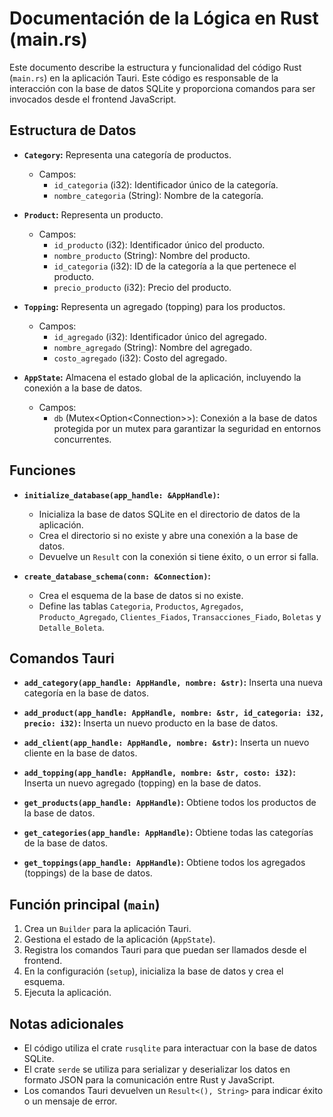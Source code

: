# Documentación de la Lógica en Rust (main.rs)

Este documento describe la estructura y funcionalidad del código Rust (`main.rs`) en la aplicación Tauri. Este código es responsable de la interacción con la base de datos SQLite y proporciona comandos para ser invocados desde el frontend JavaScript.

## Estructura de Datos

* **`Category`:** Representa una categoría de productos.
  * Campos:
    * `id_categoria` (i32): Identificador único de la categoría.
    * `nombre_categoria` (String): Nombre de la categoría.

* **`Product`:** Representa un producto.
  * Campos:
    * `id_producto` (i32): Identificador único del producto.
    * `nombre_producto` (String): Nombre del producto.
    * `id_categoria` (i32): ID de la categoría a la que pertenece el producto.
    * `precio_producto` (i32): Precio del producto.

* **`Topping`:** Representa un agregado (topping) para los productos.
  * Campos:
    * `id_agregado` (i32): Identificador único del agregado.
    * `nombre_agregado` (String): Nombre del agregado.
    * `costo_agregado` (i32): Costo del agregado.

* **`AppState`:** Almacena el estado global de la aplicación, incluyendo la conexión a la base de datos.
  * Campos:
    * `db` (Mutex\<Option\<Connection\>>): Conexión a la base de datos protegida por un mutex para garantizar la seguridad en entornos concurrentes.

## Funciones

* **`initialize_database(app_handle: &AppHandle)`:**
  * Inicializa la base de datos SQLite en el directorio de datos de la aplicación.
  * Crea el directorio si no existe y abre una conexión a la base de datos.
  * Devuelve un `Result` con la conexión si tiene éxito, o un error si falla.

* **`create_database_schema(conn: &Connection)`:**
  * Crea el esquema de la base de datos si no existe.
  * Define las tablas `Categoria`, `Productos`, `Agregados`, `Producto_Agregado`, `Clientes_Fiados`, `Transacciones_Fiado`, `Boletas` y `Detalle_Boleta`.

## Comandos Tauri

* **`add_category(app_handle: AppHandle, nombre: &str)`:** Inserta una nueva categoría en la base de datos.

* **`add_product(app_handle: AppHandle, nombre: &str, id_categoria: i32, precio: i32)`:** Inserta un nuevo producto en la base de datos.

* **`add_client(app_handle: AppHandle, nombre: &str)`:** Inserta un nuevo cliente en la base de datos.

* **`add_topping(app_handle: AppHandle, nombre: &str, costo: i32)`:** Inserta un nuevo agregado (topping) en la base de datos.

* **`get_products(app_handle: AppHandle)`:** Obtiene todos los productos de la base de datos.

* **`get_categories(app_handle: AppHandle)`:** Obtiene todas las categorías de la base de datos.

* **`get_toppings(app_handle: AppHandle)`:** Obtiene todos los agregados (toppings) de la base de datos.

## Función principal (`main`)

1. Crea un `Builder` para la aplicación Tauri.
2. Gestiona el estado de la aplicación (`AppState`).
3. Registra los comandos Tauri para que puedan ser llamados desde el frontend.
4. En la configuración (`setup`), inicializa la base de datos y crea el esquema.
5. Ejecuta la aplicación.

## Notas adicionales

* El código utiliza el crate `rusqlite` para interactuar con la base de datos SQLite.
* El crate `serde` se utiliza para serializar y deserializar los datos en formato JSON para la comunicación entre Rust y JavaScript.
* Los comandos Tauri devuelven un `Result<(), String>` para indicar éxito o un mensaje de error.
